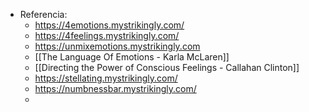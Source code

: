 - Referencia:
	- https://4emotions.mystrikingly.com/
	- https://4feelings.mystrikingly.com/
	- https://unmixemotions.mystrikingly.com
	- [[The Language Of Emotions - Karla McLaren]]
	- [[Directing the Power of Conscious Feelings - Callahan Clinton]]
	- https://stellating.mystrikingly.com/
	- https://numbnessbar.mystrikingly.com/
	-